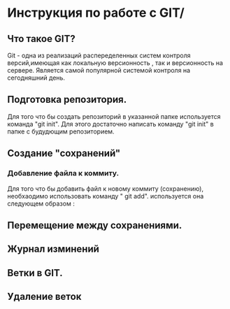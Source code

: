 # Инструкция по работе с GIT/

## Что такое GIT?

Git - одна из реализаций распеределенных систем контроля версий,имеющая как локальную версионность , так и версионность на сервере.
Является самой популярной системой контроля на сегодняшний день.

## Подготовка репозитория.

Для того что бы создать репозиторий в указанной папке используется команда "git init". Для этого достаточно написать команду "git init" в папке с будудющим репозиторием.

## Создание "сохранений"

### Добавление файла к коммиту.

Для того что бы добавить файл к новому коммиту (сохранению), необхаодимо использовать команду " git add".
используется она следующем образом :

## Перемещение между сохранениями.

## Журнал изминений

## Ветки в GIT.

##

##

## Удаление веток

